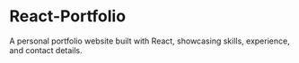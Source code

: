 # React-Portfolio
A personal portfolio website built with React, showcasing skills, experience, and contact details.
